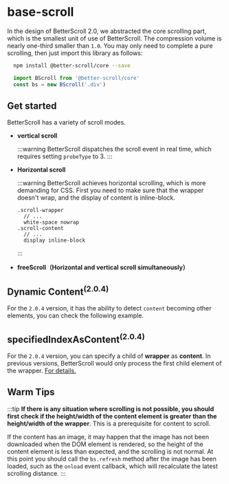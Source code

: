 # base-scroll

In the design of BetterScroll 2.0, we abstracted the core scrolling part, which is the smallest unit of use of BetterScroll. The compression volume is nearly one-third smaller than `1.0`. You may only need to complete a pure scrolling, then just import this library as follows:

```bash
  npm install @better-scroll/core --save
```

```js
  import BScroll from '@better-scroll/core'
  const bs = new BScroll('.div')
```

## Get started

BetterScroll has a variety of scroll modes.

- **vertical scroll**

  <demo qrcode-url="core/default">
    <template slot="code-template">
      <<< @/examples/vue/components/core/default.vue?template
    </template>
    <template slot="code-script">
      <<< @/examples/vue/components/core/default.vue?script
    </template>
    <template slot="code-style">
      <<< @/examples/vue/components/core/default.vue?style
    </template>
    <core-default slot="demo"></core-default>
  </demo>

  :::warning
  BetterScroll dispatches the scroll event in real time, which requires setting `probeType` to 3.
  :::

- **Horizontal scroll**

  <demo qrcode-url="core/horizontal">
    <template slot="code-template">
      <<< @/examples/vue/components/core/horizontal.vue?template
    </template>
    <template slot="code-script">
      <<< @/examples/vue/components/core/horizontal.vue?script
    </template>
    <template slot="code-style">
      <<< @/examples/vue/components/core/horizontal.vue?style
    </template>
    <core-horizontal slot="demo"></core-horizontal>
  </demo>

  :::warning
  BetterScroll achieves horizontal scrolling, which is more demanding for CSS. First you need to make sure that the wrapper doesn't wrap, and the display of content is inline-block.

  ```stylus
  .scroll-wrapper
    // ...
    white-space nowrap
  .scroll-content
    // ...
    display inline-block
  ```
  :::

- **freeScroll（Horizontal and vertical scroll simultaneously）**

  <demo qrcode-url="core/freescroll">
    <template slot="code-template">
      <<< @/examples/vue/components/core/freescroll.vue?template
    </template>
    <template slot="code-script">
      <<< @/examples/vue/components/core/freescroll.vue?script
    </template>
    <template slot="code-style">
      <<< @/examples/vue/components/core/freescroll.vue?style
    </template>
    <core-freescroll slot="demo"></core-freescroll>
  </demo>

## Dynamic Content<sup>(2.0.4)</sup>

For the `2.0.4` version, it has the ability to detect `content` becoming other elements, you can check the following example.

<demo qrcode-url="core/dynamic-content">
  <template slot="code-template">
    <<< @/examples/vue/components/core/dynamic-content.vue?template
  </template>
  <template slot="code-script">
    <<< @/examples/vue/components/core/dynamic-content.vue?script
  </template>
  <template slot="code-style">
    <<< @/examples/vue/components/core/dynamic-content.vue?style
  </template>
  <core-dynamic-content slot="demo"></core-dynamic-content>
</demo>

## specifiedIndexAsContent<sup>(2.0.4)</sup>

For the `2.0.4` version, you can specify a child of **wrapper** as **content**. In previous versions, BetterScroll would only process the first child element of the wrapper. [For details.](./base-scroll-options.html#specifiedindexascontent-2-0-4)

<demo qrcode-url="core/specified-content">
  <template slot="code-template">
    <<< @/examples/vue/components/core/specified-content.vue?template
  </template>
  <template slot="code-script">
    <<< @/examples/vue/components/core/specified-content.vue?script
  </template>
  <template slot="code-style">
    <<< @/examples/vue/components/core/specified-content.vue?style
  </template>
  <core-specified-content slot="demo"></core-specified-content>
</demo>


## Warm Tips

  :::tip
  **If there is any situation where scrolling is not possible, you should first check if the height/width of the content element is greater than the height/width of the wrapper**. This is a prerequisite for content to scroll.

  If the content has an image, it may happen that the image has not been downloaded when the DOM element is rendered, so the height of the content element is less than expected, and the scrolling is not normal. At this point you should call the `bs.refresh` method after the image has been loaded, such as the `onload` event callback, which will recalculate the latest scrolling distance.
  :::
